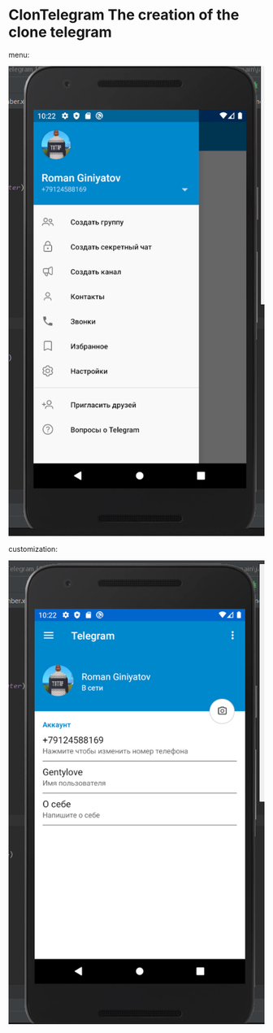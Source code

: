 # ClonTelegram The creation of the clone telegram

menu:


![](https://github.com/gentylovePY/ClonTelegram/raw/master/app/src/main/res/drawable/readme.png)

customization: 


![](https://github.com/gentylovePY/ClonTelegram/raw/master/app/src/main/res/drawable/readme2.png)
